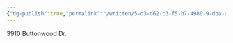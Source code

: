 ```yaml
---
{"dg-publish":true,"permalink":"/written/5-d3-d62-c3-f5-b7-4980-9-dba-6-e29-c084-ead-2/","dgHomeLink":true,"dgPassFrontmatter":false}
---
```


3910 Buttonwood Dr. 